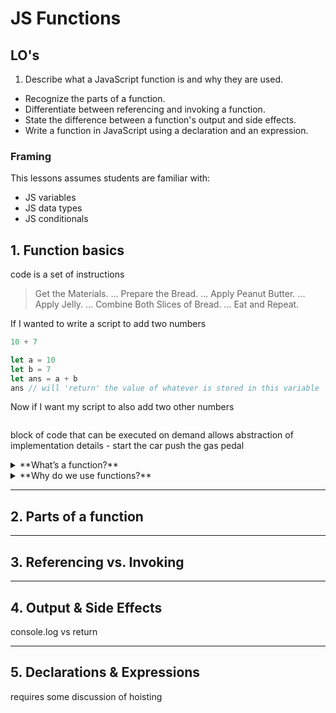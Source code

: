 # JS Functions

## LO's
1. Describe what a JavaScript function is and why they are used.
- Recognize the parts of a function.
- Differentiate between referencing and invoking a function.
- State the difference between a function's output and side effects.
- Write a function in JavaScript using a declaration and an expression.

### Framing

This lessons assumes students are familiar with:
- JS variables
- JS data types
- JS conditionals

## 1. Function basics

code is a set of instructions

> Get the Materials. ...
Prepare the Bread. ...
Apply Peanut Butter. ...
Apply Jelly. ...
Combine Both Slices of Bread. ...
Eat and Repeat.

If I wanted to write a script to add two numbers

```js
10 + 7
```


```js
let a = 10
let b = 7
let ans = a + b
ans // will 'return' the value of whatever is stored in this variable
```

Now if I want my script to also add two other numbers

```js

```

block of code that can be executed on demand
allows abstraction of implementation details - start the car push the gas pedal


<details>
<summary>**What’s a function?**</summary>

- Fundamental component of Javascript.
- A reusable block of Javascript code.
- Simply put, a function is a block of code that takes an input, processes that input and then produces an output.
- Analogy: Quizno's Oven

</details>


<details>
<summary>**Why do we use functions?**</summary>
Benefits of functions:
- Reusability.
- DRYness.
- Naming convention (describes intent).

</details>

---
## 2. Parts of a function


---
## 3. Referencing vs. Invoking


---
## 4. Output & Side Effects

console.log vs return

---
## 5. Declarations & Expressions

requires some discussion of hoisting
